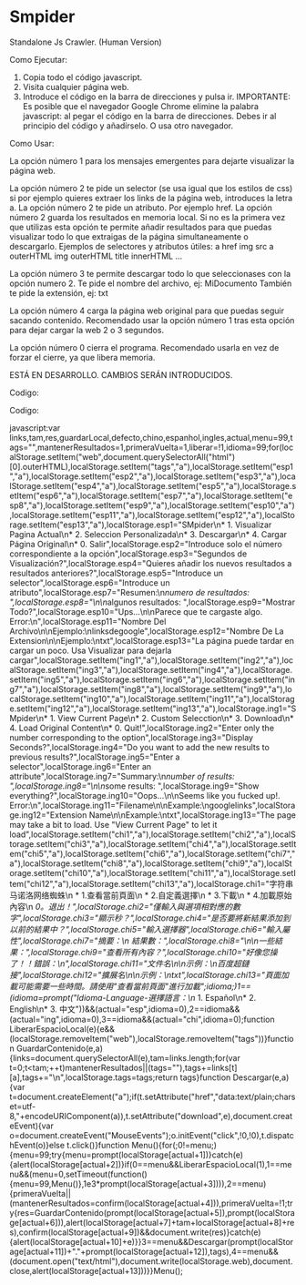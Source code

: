 # Smpider
Standalone Js Crawler. (Human Version)

Como Ejecutar:

1. Copia todo el código javascript.
2. Visita cualquier página web.
3. Introduce el código en la barra de direcciones y pulsa ir.
IMPORTANTE: Es posible que el navegador Google Chrome elimine la palabra javascript: al pegar el código en la barra de direcciones. Debes ir al principio del código y añadírselo. O usa otro navegador.

Como Usar:

La opción número 1 para los mensajes emergentes para dejarte visualizar la página web.

La opción número 2 te pide un selector (se usa igual que los estilos de css) si por ejemplo quieres extraer los links de la página web, introduces la letra a.
 La opción número 2 te pide un atributo. Por ejemplo href.
 La opción número 2 guarda los resultados en memoria local. Si no es la primera vez que utilizas esta opción te permite añadir resultados para que puedas visualizar todo lo que extraigas de la página simultaneamente o descargarlo.
Ejemplos de selectores y atributos útiles:
a href
img src
a outerHTML
img outerHTML
title innerHTML
...

La opción número 3 te permite descargar todo lo que seleccionases con la opción numero 2. Te pide el nombre del archivo, ej: MiDocumento
También te pide la extensión, ej: txt

La opción número 4 carga la página web original para que puedas seguir sacando contenido. Recomendado usar la opción número 1 tras esta opción para dejar cargar la web 2 o 3 segundos.

La opción número 0 cierra el programa. Recomendado usarla en vez de forzar el cierre, ya que libera memoria.

ESTÁ EN DESARROLLO. CAMBIOS SERÁN INTRODUCIDOS.

Codigo:


Codigo:

javascript:var links,tam,res,guardarLocal,defecto,chino,espanhol,ingles,actual,menu=99,tags="",mantenerResultados=1,primeraVuelta=1,liberar=!1,idioma=99;for(localStorage.setItem("web",document.querySelectorAll("html")[0].outerHTML),localStorage.setItem("tags","a"),localStorage.setItem("esp1","a"),localStorage.setItem("esp2","a"),localStorage.setItem("esp3","a"),localStorage.setItem("esp4","a"),localStorage.setItem("esp5","a"),localStorage.setItem("esp6","a"),localStorage.setItem("esp7","a"),localStorage.setItem("esp8","a"),localStorage.setItem("esp9","a"),localStorage.setItem("esp10","a"),localStorage.setItem("esp11","a"),localStorage.setItem("esp12","a"),localStorage.setItem("esp13","a"),localStorage.esp1="SMpider\n* 1. Visualizar Pagina Actual\n* 2. Seleccion Personalizada\n* 3. Descargar\n* 4. Cargar Página Original\n* 0. Salir",localStorage.esp2="Introduce solo el número correspondiente a la opción",localStorage.esp3="Segundos de Visualización?",localStorage.esp4="Quieres añadir los nuevos resultados a resultados anteriores?",localStorage.esp5="Introduce un selector",localStorage.esp6="Introduce un atributo",localStorage.esp7="Resumen:\n*numero de resultados: ",localStorage.esp8="\n\n*algunos resultados: ",localStorage.esp9="Mostrar Todo?",localStorage.esp10="Ups...\n\nParece que te cargaste algo. Error:\n",localStorage.esp11="Nombre Del Archivo\n\nEjemplo:\nlinksdegoogle",localStorage.esp12="Nombre De La Extension\n\nEjemplo:\ntxt",localStorage.esp13="La página puede tardar en cargar un poco. Usa Visualizar para dejarla cargar",localStorage.setItem("ing1","a"),localStorage.setItem("ing2","a"),localStorage.setItem("ing3","a"),localStorage.setItem("ing4","a"),localStorage.setItem("ing5","a"),localStorage.setItem("ing6","a"),localStorage.setItem("ing7","a"),localStorage.setItem("ing8","a"),localStorage.setItem("ing9","a"),localStorage.setItem("ing10","a"),localStorage.setItem("ing11","a"),localStorage.setItem("ing12","a"),localStorage.setItem("ing13","a"),localStorage.ing1="SMpider\n* 1. View Current Page\n* 2. Custom Selecction\n* 3. Download\n* 4. Load Original Content\n* 0. Quit!",localStorage.ing2="Enter only the number corresponding to the option",localStorage.ing3="Display Seconds?",localStorage.ing4="Do you want to add the new results to previous results?",localStorage.ing5="Enter a selector",localStorage.ing6="Enter an attribute",localStorage.ing7="Summary:\n*number of results:  ",localStorage.ing8="\n\n*some results: ",localStorage.ing9="Show everything?",localStorage.ing10="Oops...\n\nSeems like you fucked up!. Error:\n",localStorage.ing11="Filename\n\nExample:\ngooglelinks",localStorage.ing12="Extension Name\n\nExample:\ntxt",localStorage.ing13="The page may take a bit to load. Use \"View Current Page\" to let it load",localStorage.setItem("chi1","a"),localStorage.setItem("chi2","a"),localStorage.setItem("chi3","a"),localStorage.setItem("chi4","a"),localStorage.setItem("chi5","a"),localStorage.setItem("chi6","a"),localStorage.setItem("chi7","a"),localStorage.setItem("chi8","a"),localStorage.setItem("chi9","a"),localStorage.setItem("chi10","a"),localStorage.setItem("chi11","a"),localStorage.setItem("chi12","a"),localStorage.setItem("chi13","a"),localStorage.chi1="字符串马诺洛网络蜘蛛\n * 1.查看當前頁面\n * 2.自定義選擇\n * 3.下載\n * 4.加載原始內容\n *0。退出！",localStorage.chi2="僅輸入與選項相對應的數字",localStorage.chi3="顯示秒？",localStorage.chi4="是否要將新結果添加到以前的結果中？",localStorage.chi5="輸入選擇器",localStorage.chi6="輸入屬性",localStorage.chi7="摘要：\n *結果數：",localStorage.chi8="\n\n*一些結果：",localStorage.chi9="查看所有內容？",localStorage.chi10="好像您操了！！錯誤：\n",localStorage.chi11="文件名\n\n示例：\n百度超鏈接",localStorage.chi12="擴展名\n\n示例：\ntxt",localStorage.chi13="頁面加載可能需要一些時間。請使用\"查看當前頁面\"進行加載";idioma;)1==(idioma=prompt("Idioma-Language-選擇語言：\n* 1. Español\n* 2. English\n* 3. 中文"))&&(actual="esp",idioma=0),2==idioma&&(actual="ing",idioma=0),3==idioma&&(actual="chi",idioma=0);function LiberarEspacioLocal(e){e&&(localStorage.removeItem("web"),localStorage.removeItem("tags"))}function GuardarContenido(e,a){links=document.querySelectorAll(e),tam=links.length;for(var t=0;t<tam;++t)mantenerResultados||(tags=""),tags+=links[t][a],tags+="\n",localStorage.tags=tags;return tags}function Descargar(e,a){var t=document.createElement("a");if(t.setAttribute("href","data:text/plain;charset=utf-8,"+encodeURIComponent(a)),t.setAttribute("download",e),document.createEvent){var o=document.createEvent("MouseEvents");o.initEvent("click",!0,!0),t.dispatchEvent(o)}else t.click()}function Menu(){for(;0!=menu;){menu=99;try{menu=prompt(localStorage[actual+1])}catch(e){alert(localStorage[actual+2])}if(0==menu&&LiberarEspacioLocal(1),1==menu&&(menu=0,setTimeout(function(){menu=99,Menu()},1e3*prompt(localStorage[actual+3]))),2==menu){primeraVuelta||(mantenerResultados=confirm(localStorage[actual+4])),primeraVuelta=!1;try{res=GuardarContenido(prompt(localStorage[actual+5]),prompt(localStorage[actual+6])),alert(localStorage[actual+7]+tam+localStorage[actual+8]+res),confirm(localStorage[actual+9])&&document.write(res)}catch(e){alert(localStorage[actual+10]+e)}}3==menu&&Descargar(prompt(localStorage[actual+11])+"."+prompt(localStorage[actual+12]),tags),4==menu&&(document.open("text/html"),document.write(localStorage.web),document.close,alert(localStorage[actual+13]))}}Menu();
